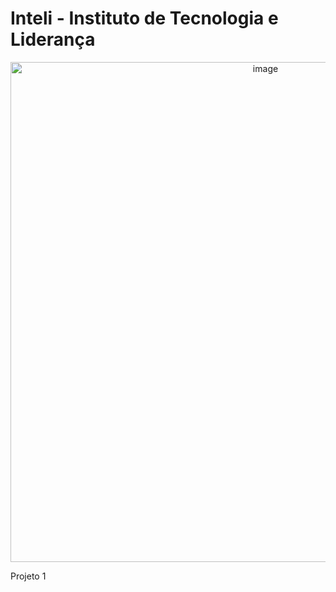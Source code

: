 # Inteli - Instituto de Tecnologia e Liderança
<center>
<img width="800" alt="image" src="https://user-images.githubusercontent.com/99203030/192782980-4dd90a73-5fe4-4efe-91e1-e55c6ee0f383.png">
</center>

Projeto 1
